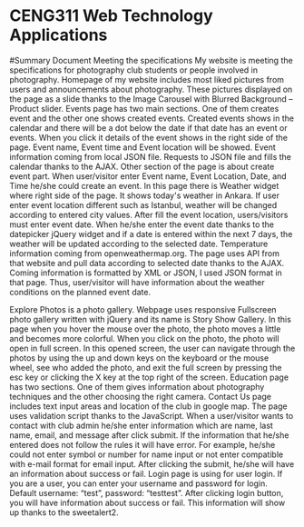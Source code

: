 # CENG311 Web Technology Applications
#Summary Document
Meeting the specifications
 My website is meeting the specifications for photography club students or people
involved in photography.
Homepage of my website includes most liked pictures from users and
announcements about photography. These pictures displayed on the page as a slide
thanks to the Image Carousel with Blurred Background – Product slider.
Events page has two main sections. One of them creates event and the other
one shows created events. Created events shows in the calendar and there will be a dot
below the date if that date has an event or events. When you click it details of the event
shows in the right side of the page. Event name, Event time and Event location will be
showed. Event information coming from local JSON file. Requests to JSON file and fills
the calendar thanks to the AJAX.
Other section of the page is about create event part. When user/visitor enter Event
name, Event Location, Date, and Time he/she could create an event. In this page there
is Weather widget where right side of the page. It shows today's weather in Ankara. If
user enter event location different such as Istanbul, weather will be changed according
to entered city values. After fill the event location, users/visitors must enter event date.
When he/she enter the event date thanks to the datepicker jQuery widget and if a date
is entered within the next 7 days, the weather will be updated according to the selected
date. Temperature information coming from openweathermap.org. The page uses API
from that website and pull data according to selected date thanks to the AJAX. Coming
information is formatted by XML or JSON, I used JSON format in that page. Thus,
user/visitor will have information about the weather conditions on the planned event
date.

Explore Photos is a photo gallery. Webpage uses responsive Fullscreen photo
gallery written with jQuery and its name is Story Show Gallery. In this page when you
hover the mouse over the photo, the photo moves a little and becomes more colorful.
When you click on the photo, the photo will open in full screen. In this opened screen,
the user can navigate through the photos by using the up and down keys on the
keyboard or the mouse wheel, see who added the photo, and exit the full screen by
pressing the esc key or clicking the X key at the top right of the screen.
Education page has two sections. One of them gives information about
photography techniques and the other choosing the right camera.
Contact Us page includes text input areas and location of the club in google map.
The page uses validation script thanks to the JavaScript. When a user/visitor wants to 
contact with club admin he/she enter information which are name, last name, email, and
message after click submit. If the information that he/she entered does not follow the
rules it will have error. For example, he/she could not enter symbol or number for name
input or not enter compatible with e-mail format for email input. After clicking the submit,
he/she will have an information about success or fail.
Login page is using for user login. If you are a user, you can enter your
username and password for login. Default username: “test”, password: “testtest”. After
clicking login button, you will have information about success or fail. This information will
show up thanks to the sweetalert2.